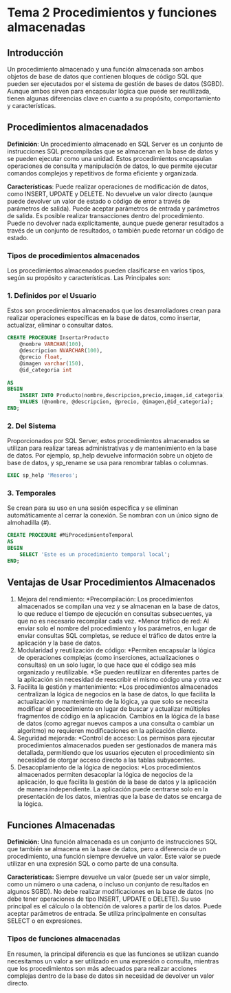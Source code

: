 # Tema 2 Procedimientos y funciones almacenadas

## Introducción
Un procedimiento almacenado y una función almacenada son ambos objetos de base de datos que contienen bloques de código SQL que pueden ser ejecutados por el sistema de gestión de bases de datos (SGBD). Aunque ambos sirven para encapsular lógica que puede ser reutilizada, tienen algunas diferencias clave en cuanto a su propósito, comportamiento y características.

## Procedimientos almacenadados

**Definición**: Un procedimiento almacenado en SQL Server es un conjunto de instrucciones SQL precompiladas que se almacenan en la base de datos y se pueden ejecutar como una unidad. Estos procedimientos encapsulan operaciones de consulta y manipulación de datos, lo que permite ejecutar comandos complejos y repetitivos de forma eficiente y organizada.

**Características**: Puede realizar operaciones de modificación de datos, como INSERT, UPDATE y DELETE. No devuelve un valor directo (aunque puede devolver un valor de estado o código de error a través de parámetros de salida). Puede aceptar parámetros de entrada y parámetros de salida. Es posible realizar transacciones dentro del procedimiento. Puede no devolver nada explícitamente, aunque puede generar resultados a través de un conjunto de resultados, o también puede retornar un código de estado.

### Tipos de procedimientos almacenados
Los procedimientos almacenados pueden clasificarse en varios tipos, según su propósito y características.
Las Principales son:
### 1. Definidos por el Usuario
Estos son procedimientos almacenados que los desarrolladores crean para realizar operaciones específicas en la base de datos, como insertar, actualizar, eliminar o consultar datos.
```sql
CREATE PROCEDURE InsertarProducto
    @nombre VARCHAR(100),
    @descripcion NVARCHAR(100),
    @precio float,
    @imagen varchar(150),
    @id_categoria int
    
AS
BEGIN
    INSERT INTO Producto(nombre,descripcion,precio,imagen,id_categoria) 
    VALUES (@nombre, @descripcion, @precio, @imagen,@id_categoria);
END;
```
### 2. Del Sistema
Proporcionados por SQL Server, estos procedimientos almacenados se utilizan para realizar tareas administrativas y de mantenimiento en la base de datos. Por ejemplo, sp_help devuelve información sobre un objeto de base de datos, y sp_rename se usa para renombrar tablas o columnas.
```sql
EXEC sp_help 'Meseros';
```
### 3. Temporales
Se crean para su uso en una sesión específica y se eliminan automáticamente al cerrar la conexión. Se nombran con un único signo de almohadilla (#).
```sql
CREATE PROCEDURE #MiProcedimientoTemporal
AS
BEGIN
    SELECT 'Este es un procedimiento temporal local';
END;
```
## Ventajas de Usar Procedimientos Almacenados
1. Mejora del rendimiento:
  *Precompilación: Los procedimientos almacenados se compilan una vez y se almacenan en la base de datos, lo que reduce el tiempo de         ejecución en consultas subsecuentes, ya que no es necesario recompilar cada vez.
  *Menor tráfico de red: Al enviar solo el nombre del procedimiento y los parámetros, en lugar de enviar consultas SQL completas, se         reduce el tráfico de datos entre la aplicación y la base de datos.
2. Modularidad y reutilización de código:
    *Permiten encapsular la lógica de operaciones complejas (como inserciones, actualizaciones o consultas) en un solo lugar, lo que hace     que el código sea más organizado y reutilizable.
    *Se pueden reutilizar en diferentes partes de la aplicación sin necesidad de reescribir el mismo código una y otra vez
3. Facilita la gestión y mantenimiento:
    *Los procedimientos almacenados centralizan la lógica de negocios en la base de datos, lo que facilita la actualización y                 mantenimiento de la lógica, ya que solo se necesita modificar el procedimiento en lugar de buscar y actualizar múltiples fragmentos       de código en la aplicación.
    Cambios en la lógica de la base de datos (como agregar nuevos campos a una consulta o cambiar un algoritmo) no requieren                  modificaciones en la aplicación cliente.
4. Seguridad mejorada:
    *Control de acceso: Los permisos para ejecutar procedimientos almacenados pueden ser gestionados de manera más detallada, permitiendo      que los usuarios ejecuten el procedimiento sin necesidad de otorgar acceso directo a las tablas subyacentes.
5. Desacoplamiento de la lógica de negocios:
    *Los procedimientos almacenados permiten desacoplar la lógica de negocios de la aplicación, lo que facilita la gestión de la base de      datos y la aplicación de manera independiente. La aplicación puede centrarse solo en la presentación de los datos, mientras que la         base de datos se encarga de la lógica.
## Funciones Almacenadas
**Definición:** Una función almacenada es un conjunto de instrucciones SQL que también se almacena en la base de datos, pero a diferencia de un procedimiento, una función siempre devuelve un valor. Este valor se puede utilizar en una expresión SQL o como parte de una consulta.

**Características:** Siempre devuelve un valor (puede ser un valor simple, como un número o una cadena, o incluso un conjunto de resultados en algunos SGBD). No debe realizar modificaciones en la base de datos (no debe tener operaciones de tipo INSERT, UPDATE o DELETE). Su uso principal es el cálculo o la obtención de valores a partir de los datos. Puede aceptar parámetros de entrada. Se utiliza principalmente en consultas SELECT o en expresiones.

### Tipos de funciones almacenadas
En resumen, la principal diferencia es que las funciones se utilizan cuando necesitamos un valor a ser utilizado en una expresión o consulta, mientras que los procedimientos son más adecuados para realizar acciones complejas dentro de la base de datos sin necesidad de devolver un valor directo.
